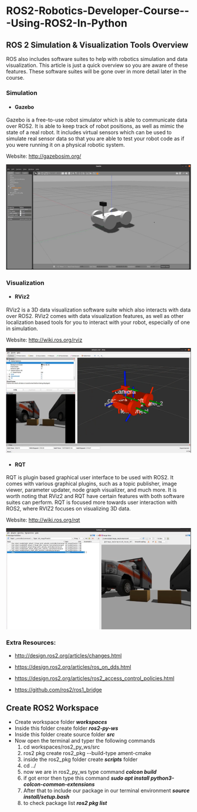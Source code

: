 # ROS2-Robotics-Developer-Course---Using-ROS2-In-Python


## ROS 2 Simulation & Visualization Tools Overview
ROS also includes software suites to help with robotics simulation and data visualization. This article is just a quick overview so you are aware of these features. These software suites will be gone over in more detail later in the course.

### Simulation
- #### Gazebo
Gazebo is a free-to-use robot simulator which is able to communicate data over ROS2. It is able to keep track of robot positions, as well as mimic the state of a real robot. It includes virtual sensors which can be used to simulate real sensor data so that you are able to test your robot code as if you were running it on a physical robotic system.

Website: http://gazebosim.org/

<p align="center"><img src="https://github.com/RIT-MESH/ROS2-Robotics-Developer-Course---Using-ROS2-In-Python/blob/main/images/ros1.png?raw=true"alt="Sublime's custom image"/>
</p>

### Visualization
- #### RViz2
 RViz2 is a 3D data visualization software suite which also interacts with data over ROS2. RViz2 comes with data visualization features, as well as other localization based tools for you to interact with your robot, especially of one in simulation.

Website: http://wiki.ros.org/rviz

<p align="center"><img src="https://github.com/RIT-MESH/ROS2-Robotics-Developer-Course---Using-ROS2-In-Python/blob/main/images/ros2.png?raw=true"alt="Sublime's custom image"/>
</p>

- #### RQT
 RQT is plugin based graphical user interface to be used with ROS2. It comes with various graphical plugins, such as a topic publisher, image viewer, parameter updater, node graph visualizer, and much more. It is worth noting that RViz2 and RQT have certain features with both software suites can perform. RQT is focused more towards user interaction with ROS2, where RVIZ2 focuses on visualizing 3D data.

Website: http://wiki.ros.org/rqt  

<p align="center"><img src="https://github.com/RIT-MESH/ROS2-Robotics-Developer-Course---Using-ROS2-In-Python/blob/main/images/ros3.png?raw=true"alt="Sublime's custom image"/>
</p>


### Extra Resources:
- http://design.ros2.org/articles/changes.html

- https://design.ros2.org/articles/ros_on_dds.html

- https://design.ros2.org/articles/ros2_access_control_policies.html

- https://github.com/ros2/ros1_bridge

## Create ROS2 Workspace
- Create workspace folder ***workspaces***
- Inside this folder create folder ***ros2-py-ws***
- Inside this folder create source folder ***src***
- Now open the terminal and typer the following commands
    1) cd workspaces/ros2_py_ws/src
    2) ros2 pkg create ros2_pkg --build-type ament-cmake
    3) inside the ros2_pkg folder create ***scripts*** folder
    4) cd ../
    5) now we are in ros2_py_ws type command ***colcon build***
    6) if got error then type this command ***sudo apt install python3-colcon-common-extensions***
    7) After that  to include our package in our terminal environment  ***source install/setup.bash***
    8) to check package list ***ros2 pkg list***
